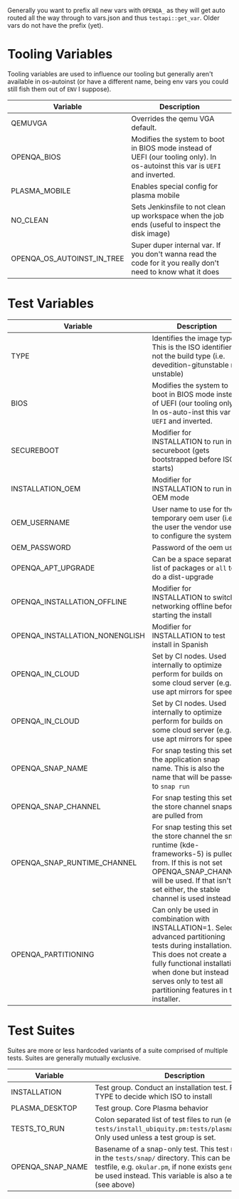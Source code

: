 Generally you want to prefix all new vars with `OPENQA_` as they will get auto
routed all the way through to vars.json and thus `testapi::get_var`. Older vars
do not have the prefix (yet).

# Tooling Variables

Tooling variables are used to influence our tooling but generally aren't
available in os-autoinst (or have a different name, being env vars you could
still fish them out of `ENV` I suppose).

|Variable|Description|
|--------|-----------|
|QEMUVGA|Overrides the qemu VGA default.|
|OPENQA_BIOS|Modifies the system to boot in BIOS mode instead of UEFI (our tooling only). In os-autoinst this var is `UEFI` and inverted.|
|PLASMA_MOBILE|Enables special config for plasma mobile|
|NO_CLEAN|Sets Jenkinsfile to not clean up workspace when the job ends (useful to inspect the disk image)|
|OPENQA_OS_AUTOINST_IN_TREE|Super duper internal var. If you don't wanna read the code for it you really don't need to know what it does|

# Test Variables

|Variable|Description|
|--------|-----------|
|TYPE|Identifies the image type. This is the ISO identifier not the build type (i.e. devedition-gitunstable not unstable)|
|BIOS|Modifies the system to boot in BIOS mode instead of UEFI (our tooling only). In os-auto-inst this var is `UEFI` and inverted.
|SECUREBOOT|Modifier for INSTALLATION to run in secureboot (gets bootstrapped before ISO starts)|
|INSTALLATION_OEM|Modifier for INSTALLATION to run in OEM mode|
|OEM_USERNAME|User name to use for the temporary oem user (i.e. the user the vendor uses to configure the system)|
|OEM_PASSWORD|Password of the oem user|
|OPENQA_APT_UPGRADE|Can be a space separated list of packages or `all` to do a dist-upgrade|
|OPENQA_INSTALLATION_OFFLINE|Modifier for INSTALLATION to switch networking offline before starting the install|
|OPENQA_INSTALLATION_NONENGLISH|Modifier for INSTALLATION to test install in Spanish|
|OPENQA_IN_CLOUD|Set by CI nodes. Used internally to optimize perform for builds on some cloud server (e.g. use apt mirrors for speed)|
|OPENQA_IN_CLOUD|Set by CI nodes. Used internally to optimize perform for builds on some cloud server (e.g. use apt mirrors for speed)|
|OPENQA_SNAP_NAME|For snap testing this sets the application snap name. This is also the name that will be passed to `snap run`|
|OPENQA_SNAP_CHANNEL|For snap testing this sets the store channel snaps are pulled from|
|OPENQA_SNAP_RUNTIME_CHANNEL|For snap testing this sets the store channel the snap runtime (kde-frameworks-5) is pulled from. If this is not set OPENQA_SNAP_CHANNEL will be used. If that isn't set either, the stable channel is used instead|
|OPENQA_PARTITIONING|Can only be used in combination with INSTALLATION=1. Selects advanced partitioning tests during installation. This does not create a fully functional installation when done but instead serves only to test all partitioning features in the installer.|

# Test Suites

Suites are more or less hardcoded variants of a suite comprised of multiple
tests. Suites are generally mutually exclusive.

|Variable|Description|
|--------|-----------|
|INSTALLATION|Test group. Conduct an installation test. Requires a TYPE to decide which ISO to install|
|PLASMA_DESKTOP|Test group. Core Plasma behavior|
|TESTS_TO_RUN|Colon separated list of test files to run (e.g. `tests/install_ubiquity.pm:tests/plasma_folder.pm`). Only used unless a test group is set.|
|OPENQA_SNAP_NAME|Basename of a snap-only test. This test needs to be in the `tests/snap/` directory. This can be a specific testfile, e.g. `okular.pm`, if none exists `generic.pm` will be used instead. This variable is also a test variable (see above)|
